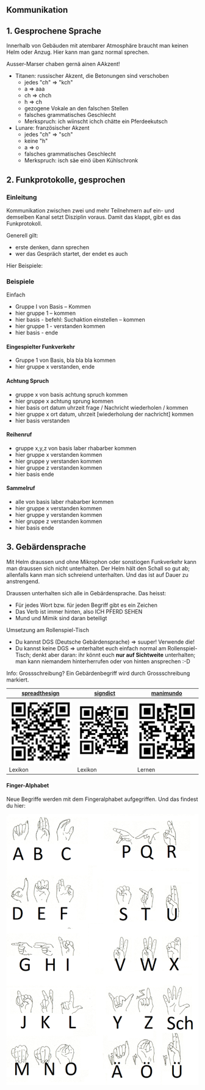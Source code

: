## Kommunikation

## 1. Gesprochene Sprache

Innerhalb von Gebäuden mit atembarer Atmosphäre braucht man keinen Helm oder Anzug.
Hier kann man ganz normal sprechen.

Ausser-Marser chaben gernä ainen AAkzent!

* Titanen: russischer Akzent, die Betonungen sind verschoben
    * jedes "ch" => "kch"
    * a => aaa
    * ch => chch
    * h => ch
    * gezogene Vokale an den falschen Stellen
    * falsches grammatisches Geschlecht
    * Merkspruch: ich wiinscht ichch chätte ein Pferdeekutsch
* Lunare: französischer Akzent
    * jedes "ch" => "sch"
    * keine "h"
    * a => o
    * falsches grammatisches Geschlecht
    * Merkspruch: isch säe einö üben Kühlschronk

## 2. Funkprotokolle, gesprochen

### Einleitung

Kommunikation zwischen zwei und mehr Teilnehmern auf ein- und demselben Kanal setzt Disziplin voraus.
Damit das klappt, gibt es das Funkprotokoll.

Generell gilt:

* erste denken, dann sprechen
* wer das Gespräch startet, der endet es auch

Hier Beispiele:

### Beispiele

Einfach

* Gruppe I von Basis – Kommen
* hier gruppe 1 – kommen
* hier basis - befehl: Suchaktion einstellen – kommen
* hier gruppe 1 - verstanden kommen
* hier basis - ende

#### Eingespielter Funkverkehr

* Gruppe 1 von Basis, bla bla bla kommen
* hier gruppe x verstanden, ende

#### Achtung Spruch

* gruppe x von basis achtung spruch kommen
* hier gruppe x achtung sprung kommen
* hier basis ort datum uhrzeit frage / Nachricht wiederholen / kommen
* hier gruppe x ort datum, uhrzeit [wiederholung der nachricht] kommen
* hier basis verstanden

#### Reihenruf

* gruppe x,y,z von basis laber rhabarber kommen
* hier gruppe x verstanden kommen
* hier gruppe y verstanden kommen
* hier gruppe z verstanden kommen
* hier basis ende

#### Sammelruf

* alle von basis laber rhabarber kommen
* hier gruppe x verstanden kommen
* hier gruppe y verstanden kommen
* hier gruppe z verstanden kommen
* hier basis ende

## 3. Gebärdensprache

Mit Helm draussen und ohne Mikrophon oder sonstiogen Funkverkehr kann man draussen sich nicht unterhalten.
Der Helm hält den Schall so gut ab; allenfalls kann man sich schreiend unterhalten. Und das ist auf Dauer zu
anstrengend.

Draussen unterhalten sich alle in Gebärdensprache. Das heisst:

* Für jedes Wort bzw. für jeden Begriff gibt es ein Zeichen
* Das Verb ist immer hinten, also ICH PFERD SEHEN
* Mund und Mimik sind daran beteiligt

Umsetzung am Rollenspiel-Tisch

* Du kannst  DGS (Deutsche Gebärdensprache) => suuper! Verwende die!
* Du kannst keine DGS => unterhaltet euch einfach normal am Rollenspiel-Tisch; denkt aber daran: ihr könnt euch **nur
  auf Sichtweite** unterhalten; man kann niemandem hinterherrufen oder von hinten ansprechen :-D

Info: Grossschreibung? Ein Gebärdenbegriff wird durch Grossschreibung markiert.

| [spreadthesign](https://spreadthesign.com)                                       | [signdict](https://signdict.org)                                       | [manimundo](https://manimundo.de)                                         |
|----------------------------------------------------------------------------------|------------------------------------------------------------------------|--------------------------------------------------------------------------|
| ![qrcode-spreadthesign.png](../images/gebaerdensprache/qrcode-spreadthesign.png) | ![qrcode-signdict.png](../images/gebaerdensprache/qrcode-signdict.png) | ![qrcode-manimundo.png](../images/gebaerdensprache/qrcode-manimundo.png) |
| Lexikon                                                                          | Lexikon                                                                | Lernen                                                                   |

#### Finger-Alphabet

Neue Begriffe werden mit dem Fingeralphabet aufgegriffen. Und das findest du hier:

![fingeralphabet.png](../images/gebaerdensprache/fingeralphabet.png)
